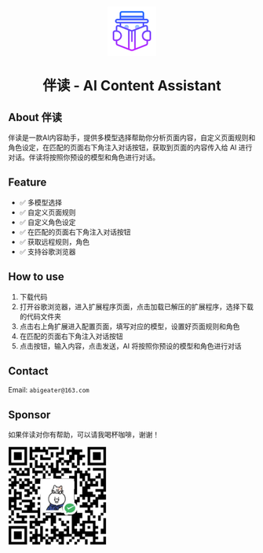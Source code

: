 <img src="icon.png" alt="伴读" width="100" style="display: block; margin: 0 auto;">

<h1 align="center">伴读 - AI Content Assistant</h1>

## About 伴读

伴读是一款AI内容助手，提供多模型选择帮助你分析页面内容，自定义页面规则和角色设定，在匹配的页面右下角注入对话按钮，获取到页面的内容传入给 AI 进行对话。伴读将按照你预设的模型和角色进行对话。

## Feature

- ✅ 多模型选择
- ✅ 自定义页面规则
- ✅ 自定义角色设定
- ✅ 在匹配的页面右下角注入对话按钮
- ✅ 获取远程规则，角色
- ✅ 支持谷歌浏览器

## How to use

1. 下载代码
2. 打开谷歌浏览器，进入扩展程序页面，点击加载已解压的扩展程序，选择下载的代码文件夹
3. 点击右上角扩展进入配置页面，填写对应的模型，设置好页面规则和角色
4. 在匹配的页面右下角注入对话按钮
5. 点击按钮，输入内容，点击发送，AI 将按照你预设的模型和角色进行对话

## Contact

Email: `abigeater@163.com`

## Sponsor

如果伴读对你有帮助，可以请我喝杯咖啡，谢谢！

<img src="./assets/qrcode.png" alt="Sponsor" width="200">
